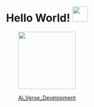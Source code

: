 <!--
## Hi there 👋

**unsigable/unsigable** is a ✨ _special_ ✨ repository because its `README.md` (this file) appears on your GitHub profile.

Here are some ideas to get you started:

- 🔭 I’m currently working on ...
- 🌱 I’m currently learning ...
- 👯 I’m looking to collaborate on ...
- 🤔 I’m looking for help with ...
- 💬 Ask me about ...
- 📫 How to reach me: ...
- 😄 Pronouns: ...
- ⚡ Fun fact: ...
-->

<div id="header" align="center">
  <h1>Hello World! <img src="https://media.giphy.com/media/hvRJCLFzcasrR4ia7z/giphy.gif" width="40"></h1>
  
  <img src="https://media.giphy.com/media/WUlplcMpOCEmTGBtBW/giphy.gif" width="150">

  [Ai_Verse_Development](https://github.com/aiVerseDevelopment)
</div>



